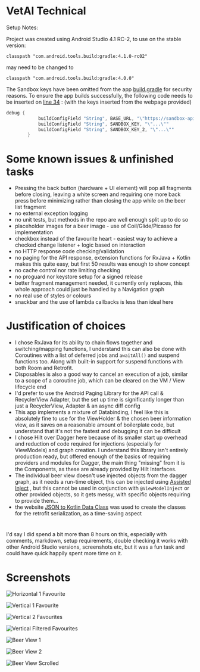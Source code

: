 # VetAI Technical

Setup Notes:

Project was created using Android Studio 4.1 RC-2, to use on the stable version:

`classpath "com.android.tools.build:gradle:4.1.0-rc02"` 

may need to be changed to

`classpath "com.android.tools.build:gradle:4.0.0"` 

The Sandbox keys have been omitted from the app [build.gradle](https://github.com/Iannnr/VetAITechnical/blob/master/app/build.gradle#L34) for security reasons.
To ensure the app builds successfully, the following code needs to be inserted on [line 34](https://github.com/Iannnr/VetAITechnical/blob/master/app/build.gradle#L34) : (with the keys inserted from the webpage provided)
```groovy
debug {
            buildConfigField "String", BASE_URL, "\"https://sandbox-api.brewerydb.com/v2/\""
            buildConfigField "String", SANDBOX_KEY, "\"...\""
            buildConfigField "String", SANDBOX_KEY_2, "\"...\""
        }
```

# Some known issues & unfinished tasks

* Pressing the back button (hardware + UI element) will pop all fragments before closing, leaving a white screen and requiring one more back press before minimizing rather than closing the app while on the beer list fragment
* no external exception logging
* no unit tests, but methods in the repo are well enough split up to do so
* placeholder images for a beer image - use of Coil/Glide/Picasso for implementation
* checkbox instead of the favourite heart - easiest way to achieve a checked change listener + logic based on interaction
* no HTTP response code checking/validation
* no paging for the API response, extension functions for RxJava + Kotlin makes this quite easy, but first 50 results was enough to show concept
* no cache control nor rate limiting checking
* no proguard nor keystore setup for a signed release
* better fragment management needed, it currently only replaces, this whole approach could just be handled by a Navigation graph
* no real use of styles or colours
* snackbar and the use of lambda callbacks is less than ideal here

# Justification of choices

* I chose RxJava for its ability to chain flows together and switching/mapping functions, I understand this can also be done with Coroutines with a list of deferred jobs and `awaitAll()` and suspend functions too. Along with built-in support for suspend functions with both Room and Retrofit.
* Disposables is also a good way to cancel an execution of a job, similar to a scope of a coroutine job, which can be cleared on the VM / View lifecycle end
* I'd prefer to use the Android Paging Library for the API call & RecyclerView Adapter, but the set up time is significantly longer than just a RecyclerView, Adapter & an async diff config
* This app implements a mixture of Databinding, I feel like this is absolutely fine to use for the ViewHolder & the chosen beer information view, as it saves on a reasonable amount of boilerplate code, but understand that it's not the fastest and debugging it can be difficult
* I chose Hilt over Dagger here because of its smaller start up overhead and reduction of code required for injections (especially for ViewModels) and graph creation. I understand this library isn't entirely production ready, but offered enough of the basics of requiring providers and modules for Dagger, the main thing "missing" from it is the Components, as these are already provided by Hilt Interfaces.
* The individual beer view doesn't use injected objects from the dagger graph, as it needs a run-time object, this can be injected using [Assisted Inject](https://github.com/square/AssistedInject) , but this cannot be used in conjunction with `@ViewModelInject` or other provided objects, so it gets messy, with specific objects requiring to provide them...
* the website [JSON to Kotlin Data Class](https://www.json2kotlin.com/) was used to create the classes for the retrofit serialization, as a time-saving aspect

#
I'd say I did spend a bit more than 8 hours on this, especially with comments, markdown, setup requirements, double checking it works with other Android Studio versions, screenshots etc, but it was a fun task and could have quick happily spent more time on it.

# Screenshots 

![Horizontal 1 Favourite](https://github.com/Iannnr/VetAITechnical/blob/master/screenshots/Screenshot_1601141369.png "")


![Vertical 1 Favourite](https://github.com/Iannnr/VetAITechnical/blob/master/screenshots/Screenshot_1601141382.png "")


![Vertical 2 Favourites](https://github.com/Iannnr/VetAITechnical/blob/master/screenshots/Screenshot_1601141393.png "")


![Vertical Filtered Favourites](https://github.com/Iannnr/VetAITechnical/blob/master/screenshots/Screenshot_1601141396.png "")


![Beer View 1](https://github.com/Iannnr/VetAITechnical/blob/master/screenshots/Screenshot_1601141401.png "")


![Beer View 2](https://github.com/Iannnr/VetAITechnical/blob/master/screenshots/Screenshot_1601141412.png "")


![Beer View Scrolled](https://github.com/Iannnr/VetAITechnical/blob/master/screenshots/Screenshot_1601141420.png "")

